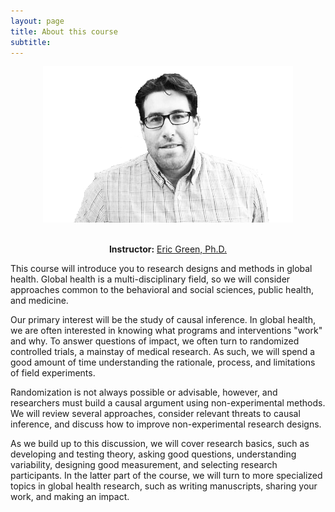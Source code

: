 ```yaml
---
layout: page
title: About this course 
subtitle: 
---
```


<center>
<img src="img/epg.png">
<br>
<br>

**Instructor:** [Eric Green, Ph.D.](https://globalhealth.duke.edu/people/faculty/green-eric)
</center>

This course will introduce you to research designs and methods in global health. Global health is a multi-disciplinary field, so we will consider approaches common to the behavioral and social sciences, public health, and medicine. 

Our primary interest will be the study of causal inference. In global health, we are often interested in knowing what programs and interventions "work" and why. To answer questions of impact, we often turn to randomized controlled trials, a mainstay of medical research. As such, we will spend a good amount of time understanding the rationale, process, and limitations of field experiments. 

Randomization is not always possible or advisable, however, and researchers must build a causal argument using non-experimental methods. We will review several approaches, consider relevant threats to causal inference, and discuss how to improve non-experimental research designs. 

As we build up to this discussion, we will cover research basics, such as developing and testing theory, asking good questions, understanding variability, designing good measurement, and selecting research participants. In the latter part of the course, we will turn to more specialized topics in global health research, such as writing manuscripts, sharing your work, and making an impact.